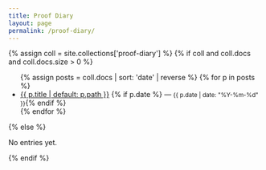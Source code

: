 ```yaml
---
title: Proof Diary
layout: page
permalink: /proof-diary/
---
```


{% assign coll = site.collections['proof-diary'] %}
{% if coll and coll.docs and coll.docs.size > 0 %}
<ul>
  {% assign posts = coll.docs | sort: 'date' | reverse %}
  {% for p in posts %}
    <li>
      <a href="{{ p.url | relative_url }}">{{ p.title | default: p.path }}</a>
      {% if p.date %} — <small>{{ p.date | date: "%Y-%m-%d" }}</small>{% endif %}
    </li>
  {% endfor %}
</ul>
{% else %}
<p>No entries yet.</p>
{% endif %}
